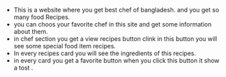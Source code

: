 * This is a website where you get best chef of bangladesh.
and you get so many food Recipes.
* you can choos your favorite chef in this site and get some information about them.
* in chef section you get a view recipes button clink in this button you will see some special food item recipes.
*  In every recipes card you will see the ingredients of this recipes.
* in every card you get a favorite button when you  click this button it show a tost .
